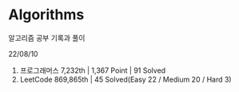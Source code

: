 # Algorithms

알고리즘 공부 기록과 풀이

22/08/10

1. 프로그래머스 7,232th | 1,367 Point | 91 Solved
2. LeetCode 869,865th | 45 Solved(Easy 22 / Medium 20 / Hard 3)
